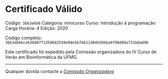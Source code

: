 # Certificado Válido

Código: `3bb3e6b6`
Categoria: minicurso
Curso: Introdução à programação
Carga Horária: 4
Edição: 2020


Código completo: `3bb3e6b6ce63b80771358682550e94e5b7b611d04b50bba6f06d08a751bda696`


Este certificado foi expedido pela Comissão organizadora do IV Curso de Verão em Bioinformática da UFMG.

----

Qualquer dúvida contacte a [_Comissão Organizadora_](<mailto:cursobioinfoufmg@gmail.com$subject=[Certificados]>)

